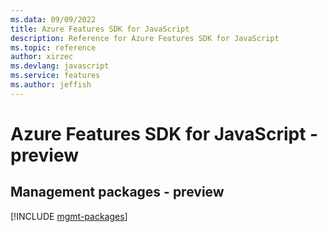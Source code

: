 ```yaml
---
ms.data: 09/09/2022
title: Azure Features SDK for JavaScript
description: Reference for Azure Features SDK for JavaScript
ms.topic: reference
author: xirzec
ms.devlang: javascript
ms.service: features
ms.author: jeffish
---
```

# Azure Features SDK for JavaScript - preview

## Management packages - preview
[!INCLUDE [mgmt-packages](features-mgmt-index.md)]